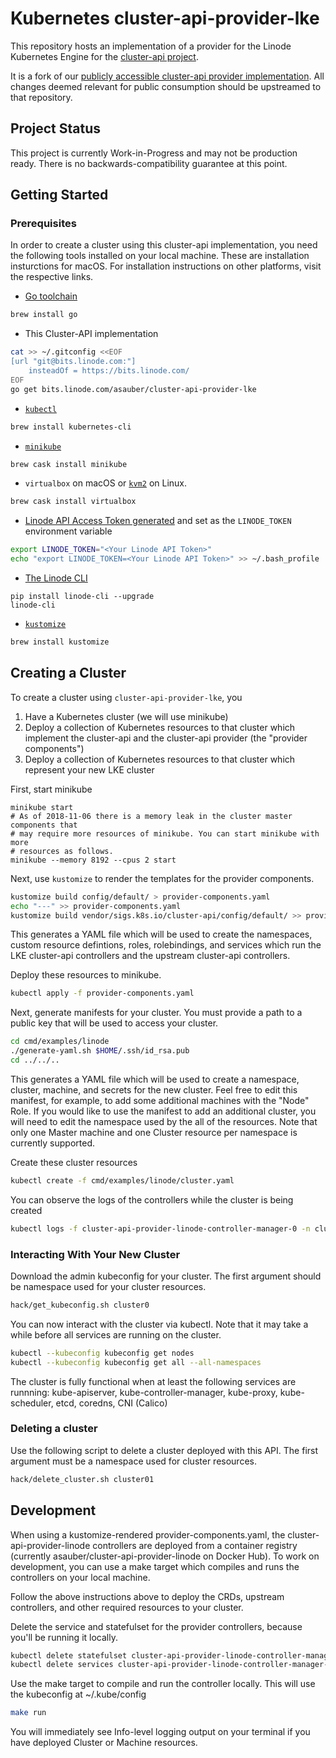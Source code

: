 # Kubernetes cluster-api-provider-lke

This repository hosts an implementation of a provider for the Linode
Kubernetes Engine for the [cluster-api
project](https://github.com/kubernetes-sigs/cluster-api).

It is a fork of our [publicly accessible cluster-api provider implementation](https://github.com/asauber/cluster-api-provider-linode). All changes deemed
relevant for public consumption should be upstreamed to that repository.

## Project Status

This project is currently Work-in-Progress and may not be production ready.
There is no backwards-compatibility guarantee at this point.

## Getting Started

### Prerequisites

In order to create a cluster using this cluster-api implementation, you need
the following tools installed on your local machine. These are installation
insturctions for macOS. For installation instructions on other platforms,
visit the respective links.

* [Go toolchain](https://golang.org/doc/install)

```bash
brew install go
```

* This Cluster-API implementation

```bash
cat >> ~/.gitconfig <<EOF
[url "git@bits.linode.com:"]
    insteadOf = https://bits.linode.com/
EOF
go get bits.linode.com/asauber/cluster-api-provider-lke
```

* [`kubectl`](https://kubernetes.io/docs/tasks/tools/install-kubectl/)

```bash
brew install kubernetes-cli
```

* [`minikube`](https://kubernetes.io/docs/tasks/tools/install-minikube/)

```bash
brew cask install minikube
```

* `virtualbox` on macOS or [`kvm2`](https://github.com/kubernetes/minikube/blob/master/docs/drivers.md) on Linux.

```bash
brew cask install virtualbox
```

* [Linode API Access Token generated](https://cloud.linode.com/profile/tokens) and set as the `LINODE_TOKEN` environment variable

```bash
export LINODE_TOKEN="<Your Linode API Token>"
echo "export LINODE_TOKEN=<Your Linode API Token>" >> ~/.bash_profile
```

* [The Linode CLI](https://www.linode.com/docs/platform/api/using-the-linode-cli/)

```
pip install linode-cli --upgrade
linode-cli
```

* [`kustomize`](https://github.com/kubernetes-sigs/kustomize/blob/master/docs/INSTALL.md)

```bash
brew install kustomize
```

## Creating a Cluster

To create a cluster using `cluster-api-provider-lke`, you

1. Have a Kubernetes cluster (we will use minikube)
1. Deploy a collection of Kubernetes resources to that cluster which implement
the cluster-api and the cluster-api provider (the "provider components")
1. Deploy a collection of Kubernetes resources to that cluster which represent
your new LKE cluster

First, start minikube

```
minikube start
# As of 2018-11-06 there is a memory leak in the cluster master components that
# may require more resources of minikube. You can start minikube with more
# resources as follows.
minikube --memory 8192 --cpus 2 start
```

Next, use `kustomize` to render the templates for the provider components.

```bash
kustomize build config/default/ > provider-components.yaml
echo "---" >> provider-components.yaml
kustomize build vendor/sigs.k8s.io/cluster-api/config/default/ >> provider-components.yaml
```

This generates a YAML file which will be used to create the namespaces,
custom resource defintions, roles, rolebindings, and services which run
the LKE cluster-api controllers and the upstream cluster-api controllers.

Deploy these resources to minikube.

```bash
kubectl apply -f provider-components.yaml
```

Next, generate manifests for your cluster. You must provide a path to a
public key that will be used to access your cluster.

```bash
cd cmd/examples/linode
./generate-yaml.sh $HOME/.ssh/id_rsa.pub
cd ../../..
```

This generates a YAML file which will be used to create a namespace, cluster,
machine, and secrets for the new cluster. Feel free to edit this manifest,
for example, to add some additional machines with the "Node" Role. If you
would like to use the manifest to add an additional cluster, you will need to
edit the namespace used by the all of the resources. Note that only one
Master machine and one Cluster resource per namespace is currently supported.

Create these cluster resources

```bash
kubectl create -f cmd/examples/linode/cluster.yaml
```

You can observe the logs of the controllers while the cluster is being
created

```bash
kubectl logs -f cluster-api-provider-linode-controller-manager-0 -n cluster-api-provider-linode-system
```

### Interacting With Your New Cluster

Download the admin kubeconfig for your cluster. The first argument should be
namespace used for your cluster resources.

```bash
hack/get_kubeconfig.sh cluster0
```

You can now interact with the cluster via kubectl. Note that it may take a
while before all services are running on the cluster.

```bash
kubectl --kubeconfig kubeconfig get nodes
kubectl --kubeconfig kubeconfig get all --all-namespaces
```

The cluster is fully functional when at least the following services are
runnning: kube-apiserver, kube-controller-manager, kube-proxy, kube-scheduler,
etcd, coredns, CNI (Calico)

### Deleting a cluster

Use the following script to delete a cluster deployed with this API. The first
argument must be a namespace used for cluster resources.

```bash
hack/delete_cluster.sh cluster01
```

## Development

When using a kustomize-rendered provider-components.yaml, the
cluster-api-provider-linode controllers are deployed from a container
registry (currently asauber/cluster-api-provider-linode on Docker Hub). To
work on development, you can use a make target which compiles and runs the
controllers on your local machine. 

Follow the above instructions above to deploy the CRDs, upstream controllers,
and other required resources to your cluster.

Delete the service and statefulset for the provider controllers,
because you'll be running it locally.

```bash
kubectl delete statefulset cluster-api-provider-linode-controller-manager -n cluster-api-provider-linode-system
kubectl delete services cluster-api-provider-linode-controller-manager-service -n cluster-api-provider-linode-system
```

Use the make target to compile and run the controller locally. This will use
the kubeconfig at ~/.kube/config

```bash
make run
```

You will immediately see Info-level logging output on your terminal if you
have deployed Cluster or Machine resources.

